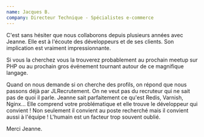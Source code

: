 ```yaml
---
name: Jacques B.
company: Directeur Technique - Spécialistes e-commerce
---
```


C'est sans hésiter que nous collaborons depuis plusieurs années avec Jeanne.
Elle est à l'écoute des développeurs et de ses clients. Son implication est vraiment impressionnante.

Si vous la cherchez vous la trouverez probablement au prochain meetup sur PHP ou au prochain gros événement tournant autour de ce magnifique langage.

Quand on nous demande si on cherche des profils, on répond que nous passons déjà par JLRecrutement.
On ne veut pas du recruteur qui ne sait pas de quoi il parle. Jeanne sait parfaitement ce qu'est Redis, Varnish, Nginx… Elle comprend votre problématique et elle trouve le développeur qui convient ! Non seulement il convient au poste recherché mais il convient aussi à l'équipe ! L'humain est un facteur trop souvent oublié.

Merci Jeanne.

